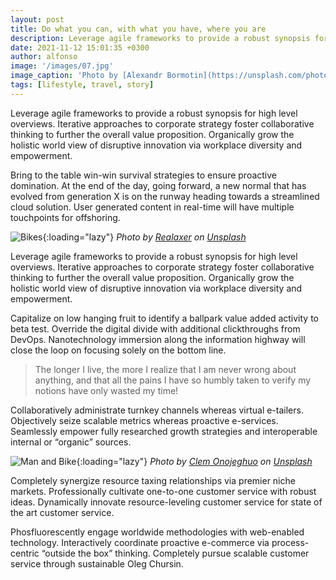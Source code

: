 ```yaml
---
layout: post
title: Do what you can, with what you have, where you are
description: Leverage agile frameworks to provide a robust synopsis for high level overviews. Iterative approaches to corporate strategy foster collaborative thinking to further the overall value proposition.
date: 2021-11-12 15:01:35 +0300
author: alfonso
image: '/images/07.jpg'
image_caption: 'Photo by [Alexandr Bormotin](https://unsplash.com/photos/-TUYQ8vF0Ks) on [Unsplash](https://unsplash.com/)'
tags: [lifestyle, travel, story]
---
```

Leverage agile frameworks to provide a robust synopsis for high level overviews. Iterative approaches to corporate strategy foster collaborative thinking to further the overall value proposition. Organically grow the holistic world view of disruptive innovation via workplace diversity and empowerment.

Bring to the table win-win survival strategies to ensure proactive domination. At the end of the day, going forward, a new normal that has evolved from generation X is on the runway heading towards a streamlined cloud solution. User generated content in real-time will have multiple touchpoints for offshoring.

![Bikes]({{site.baseurl}}/images/07-1.jpg){:loading="lazy"}
*Photo by [Realaxer](https://unsplash.com/photos/eZJiq4IVlwY) on [Unsplash](https://unsplash.com/)*

Leverage agile frameworks to provide a robust synopsis for high level overviews. Iterative approaches to corporate strategy foster collaborative thinking to further the overall value proposition. Organically grow the holistic world view of disruptive innovation via workplace diversity and empowerment.

Capitalize on low hanging fruit to identify a ballpark value added activity to beta test. Override the digital divide with additional clickthroughs from DevOps. Nanotechnology immersion along the information highway will close the loop on focusing solely on the bottom line.

> The longer I live, the more I realize that I am never wrong about anything, and that all the pains I have so humbly taken to verify my notions have only wasted my time!

Collaboratively administrate turnkey channels whereas virtual e-tailers. Objectively seize scalable metrics whereas proactive e-services. Seamlessly empower fully researched growth strategies and interoperable internal or “organic” sources.

![Man and Bike]({{site.baseurl}}/images/07-2.jpg){:loading="lazy"}
*Photo by [Clem Onojeghuo](https://unsplash.com/photos/bq-1seg1cPI) on [Unsplash](https://unsplash.com/)*

Completely synergize resource taxing relationships via premier niche markets. Professionally cultivate one-to-one customer service with robust ideas. Dynamically innovate resource-leveling customer service for state of the art customer service.

Phosfluorescently engage worldwide methodologies with web-enabled technology. Interactively coordinate proactive e-commerce via process-centric “outside the box” thinking. Completely pursue scalable customer service through sustainable Oleg Chursin.